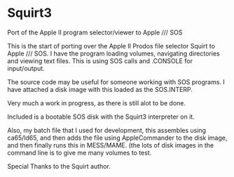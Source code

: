 # Squirt3
Port of the Apple II program selector/viewer to Apple /// SOS

This is the start of porting over the Apple II Prodos file selector Squirt to Apple /// SOS. I have the program loading volumes, navigating directories and viewing text files. This is using SOS calls and .CONSOLE for input/output.

The source code may be useful for someone working with SOS programs. I have attached a disk image with this loaded as the SOS.INTERP.  

Very much a work in progress, as there is still alot to be done.

Included is a bootable SOS disk with the Squirt3 interpreter on it.

Also, my batch file that I used for development, this assembles using ca65/ld65, and then adds the file using AppleCommander to the disk image, and then finally runs this in MESS/MAME. (the lots of disk images in the command line is to give me many volumes to test.

Special Thanks to the Squirt author.
